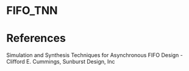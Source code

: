 # FIFO_TNN

# References
Simulation and Synthesis Techniques for Asynchronous FIFO Design - Clifford E. Cummings, Sunburst Design, Inc
